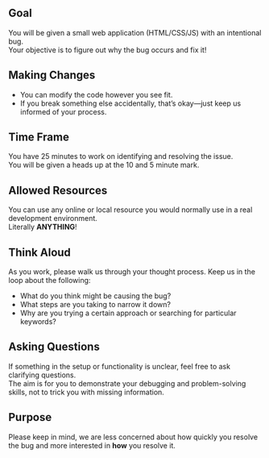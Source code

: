## Goal
You will be given a small web application (HTML/CSS/JS) with an intentional bug.  
Your objective is to figure out why the bug occurs and fix it!

## Making Changes
- You can modify the code however you see fit.  
- If you break something else accidentally, that’s okay—just keep us informed of your process.

## Time Frame
You have 25 minutes to work on identifying and resolving the issue.  
You will be given a heads up at the 10 and 5 minute mark.

## Allowed Resources
You can use any online or local resource you would normally use in a real development environment.  
Literally **ANYTHING**!

## Think Aloud
As you work, please walk us through your thought process. Keep us in the loop about the following:
- What do you think might be causing the bug?  
- What steps are you taking to narrow it down?  
- Why are you trying a certain approach or searching for particular keywords?

## Asking Questions
If something in the setup or functionality is unclear, feel free to ask clarifying questions.  
The aim is for you to demonstrate your debugging and problem-solving skills, not to trick you with missing information.

## Purpose
Please keep in mind, we are less concerned about how quickly you resolve the bug and more interested in **how** you resolve it.